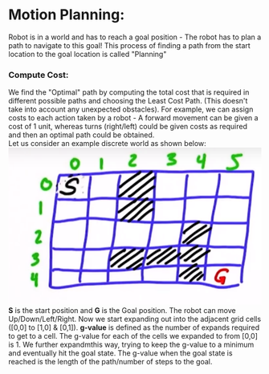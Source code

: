 # Motion Planning:  
Robot is in a world and has to reach a goal position - The robot has to plan a path to navigate to this goal! This process of finding a path from the start location to the goal location is called "Planning"        
### Compute Cost:         
We find the "Optimal" path by computing the total cost that is required in different possible paths and choosing the Least Cost Path. (This doesn't take into account any unexpected obstacles). For example, we can assign costs to each action taken by a robot - A forward movement can be given a cost of 1 unit, whereas turns (right/left) could be given costs as required and then an optimal path could be obtained.          
Let us consider an example discrete world as shown below:     
![](Images/World.png)       
**S** is the start position and **G** is the Goal position. The robot can move Up/Down/Left/Right. Now we start expanding out into the adjacent grid cells ([0,0] to [1,0] & [0,1]). **g-value** is defined as the number of expands required to get to a cell. The g-value for each of the cells we expanded to from [0,0] is 1. We further expandmthis way, trying to keep the g-value to a minimum and eventually hit the goal state. The g-value when the goal state is reached is the length of the path/number of steps to the goal.
